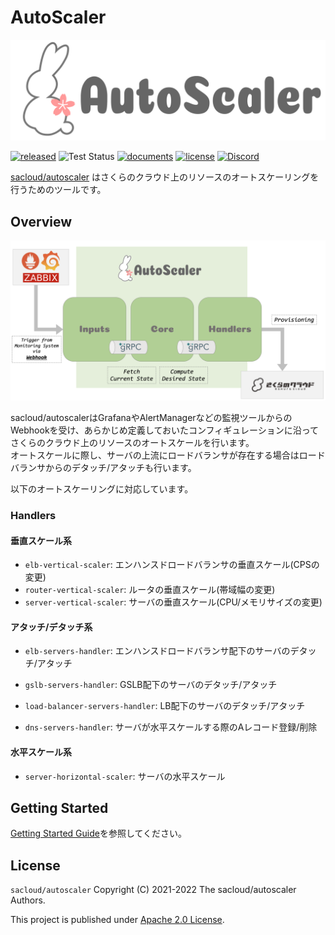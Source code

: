 # AutoScaler

![logo.svg](./docs/images/logo.svg)

[![released](https://badgen.net/github/release/sacloud/autoscaler/stable)](https://github.com/sacloud/autoscaler/releases/latest)
![Test Status](https://github.com/sacloud/terraform-provider-sakuracloud/workflows/Tests/badge.svg)
[![documents](https://img.shields.io/badge/documents-docs.usacloud.jp-green)](https://docs.usacloud.jp/autoscaler/)
[![license](https://badgen.net/github/license/sacloud/autoscaler)](LICENSE.txt)
[![Discord](https://img.shields.io/badge/Discord-SAKURA%20Users-blue)](https://discord.gg/yUEDN8hbMf)

[sacloud/autoscaler](https://github.com/sacloud/autoscaler) はさくらのクラウド上のリソースのオートスケーリングを行うためのツールです。

## Overview

![architecture.png](./docs/images/architecture.png)

sacloud/autoscalerはGrafanaやAlertManagerなどの監視ツールからのWebhookを受け、あらかじめ定義しておいたコンフィギュレーションに沿ってさくらのクラウド上のリソースのオートスケールを行います。  
オートスケールに際し、サーバの上流にロードバランサが存在する場合はロードバランサからのデタッチ/アタッチも行います。

以下のオートスケーリングに対応しています。

### Handlers

#### 垂直スケール系

- `elb-vertical-scaler`: エンハンスドロードバランサの垂直スケール(CPSの変更)
- `router-vertical-scaler`: ルータの垂直スケール(帯域幅の変更)
- `server-vertical-scaler`: サーバの垂直スケール(CPU/メモリサイズの変更)
  
#### アタッチ/デタッチ系

- `elb-servers-handler`: エンハンスドロードバランサ配下のサーバのデタッチ/アタッチ
- `gslb-servers-handler`: GSLB配下のサーバのデタッチ/アタッチ
- `load-balancer-servers-handler`: LB配下のサーバのデタッチ/アタッチ
  
- `dns-servers-handler`: サーバが水平スケールする際のAレコード登録/削除
  
#### 水平スケール系

- `server-horizontal-scaler`: サーバの水平スケール

## Getting Started

[Getting Started Guide](https://docs.usacloud.jp/autoscaler/getting_started/)を参照してください。

## License

`sacloud/autoscaler` Copyright (C) 2021-2022 The sacloud/autoscaler Authors.

This project is published under [Apache 2.0 License](LICENSE.txt).
